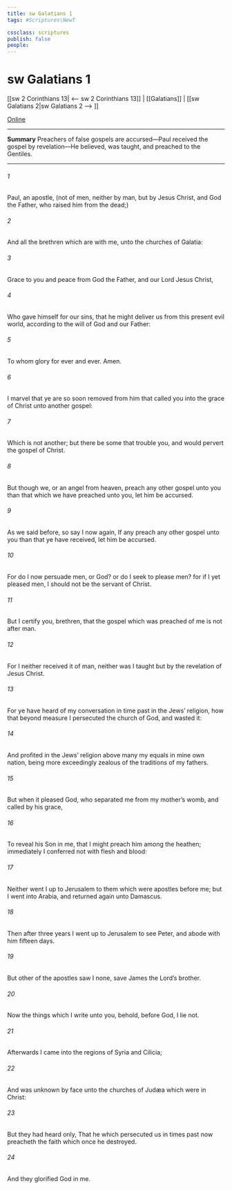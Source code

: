 ```yaml
---
title: sw Galatians 1
tags: #Scriptures\NewT

cssclass: scriptures
publish: false
people:
---
```


# sw Galatians 1
[[sw 2 Corinthians 13| <-- sw 2 Corinthians 13]] | [[Galatians]] | [[sw Galatians 2|sw Galatians 2 --> ]]

[Online](https://churchofjesuschrist.org/study/scriptures/nt/gal/1?lang=eng)

---
__Summary__
Preachers of false gospels are accursed—Paul received the gospel by revelation—He believed, was taught, and preached to the Gentiles.

---
###### 1 
Paul, an apostle, (not of men, neither by man, but by Jesus Christ, and God the Father, who raised him from the dead;)

###### 2 
And all the brethren which are with me, unto the churches of Galatia:

###### 3 
Grace  to you and peace from God the Father, and  our Lord Jesus Christ,

###### 4 
Who gave himself for our sins, that he might deliver us from this present evil world, according to the will of God and our Father:

###### 5 
To whom  glory for ever and ever. Amen.

###### 6 
I marvel that ye are so soon removed from him that called you into the grace of Christ unto another gospel:

###### 7 
Which is not another; but there be some that trouble you, and would pervert the gospel of Christ.

###### 8 
But though we, or an angel from heaven, preach any other gospel unto you than that which we have preached unto you, let him be accursed.

###### 9 
As we said before, so say I now again, If any  preach any other gospel unto you than that ye have received, let him be accursed.

###### 10 
For do I now persuade men, or God? or do I seek to please men? for if I yet pleased men, I should not be the servant of Christ.

###### 11 
But I certify you, brethren, that the gospel which was preached of me is not after man.

###### 12 
For I neither received it of man, neither was I taught  but by the revelation of Jesus Christ.

###### 13 
For ye have heard of my conversation in time past in the Jews’ religion, how that beyond measure I persecuted the church of God, and wasted it:

###### 14 
And profited in the Jews’ religion above many my equals in mine own nation, being more exceedingly zealous of the traditions of my fathers.

###### 15 
But when it pleased God, who separated me from my mother’s womb, and called  by his grace,

###### 16 
To reveal his Son in me, that I might preach him among the heathen; immediately I conferred not with flesh and blood:

###### 17 
Neither went I up to Jerusalem to them which were apostles before me; but I went into Arabia, and returned again unto Damascus.

###### 18 
Then after three years I went up to Jerusalem to see Peter, and abode with him fifteen days.

###### 19 
But other of the apostles saw I none, save James the Lord’s brother.

###### 20 
Now the things which I write unto you, behold, before God, I lie not.

###### 21 
Afterwards I came into the regions of Syria and Cilicia;

###### 22 
And was unknown by face unto the churches of Judæa which were in Christ:

###### 23 
But they had heard only, That he which persecuted us in times past now preacheth the faith which once he destroyed.

###### 24 
And they glorified God in me.

